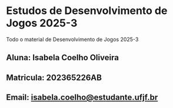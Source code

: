 # Estudos de Desenvolvimento de Jogos 2025-3
Todo o material de Desenvolvimento de Jogos 2025-3
## Aluna: Isabela Coelho Oliveira 
## Matricula: 202365226AB
## Email: isabela.coelho@estudante.ufjf.br
